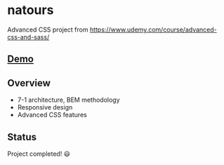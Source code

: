 # natours
Advanced CSS project from https://www.udemy.com/course/advanced-css-and-sass/

## [Demo](https://hichambenjelloun.github.io/natours/)

## Overview
- 7-1 architecture, BEM methodology
- Responsive design
- Advanced CSS features

## Status
Project completed! :smiley:
